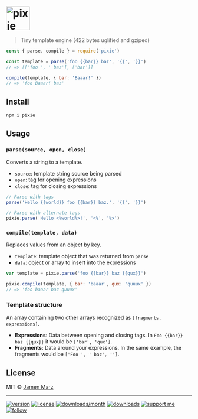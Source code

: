 
<h1>
  <img src=https://cdn.rawgit.com/pixiejs/pixie/master/pixie.svg alt=pixie height=64>
</h1>

> Tiny template engine (422 bytes uglified and gziped)

```js
const { parse, compile } = require('pixie')

const template = parse('foo {{bar}} baz', '{{', '}}')
// => [['foo ', ' baz'], ['bar']]

compile(template, { bar: 'Baaar!' })
// => 'foo Baaar! baz'
```

## Install

```sh
npm i pixie
```

## Usage

### `parse(source, open, close)`

Converts a string to a template.

- `source`: template string source being parsed
- `open`: tag for opening expressions
- `close`: tag for closing expressions

```js
// Parse with tags
parse('Hello {{world}} foo {{bar}} baz.', '{{', '}}')

// Parse with alternate tags
pixie.parse('Hello <%world%>!', '<%', '%>')
```

### `compile(template, data)`

Replaces values from an object by key.

- `template`: template object that was returned from `parse`
- `data`: object or array to insert into the expressions

```js
var template = pixie.parse('foo {{bar}} baz {{qux}}')

pixie.compile(template, { bar: 'baaar', qux: 'quuux' })
// => 'foo baaar baz quuux'
```

### Template structure

An array containing two other arrays recognized as `[fragments, expressions]`.

- **Expressions**: Data between opening and closing tags. In `Foo {{bar}} baz {{qux}}` it would be `['bar', 'qux']`.
- **Fragments**: Data around your expressions. In the same example, the fragments would be `['Foo ', ' baz', '']`.

## License

MIT &copy; [Jamen Marz](http://jamenmarz.com/)

---

[![version](https://img.shields.io/npm/v/pixie.svg?style=flat-square)](https://npmjs.com/package/pixie) [![license](https://img.shields.io/npm/l/pixie.svg?style=flat-square)](https://npmjs.com/package/pixie) [![downloads/month](https://img.shields.io/npm/dm/pixie.svg?style=flat-square)](https://npmjs.com/package/pixie) [![downloads](https://img.shields.io/npm/dt/pixie.svg?style=flat-square)](https://npmjs.com/package/pixie) [![support me](https://img.shields.io/badge/support%20me-paypal-green.svg?style=flat-square)](https://www.paypal.me/jamenmarz/5usd) [![follow](https://img.shields.io/github/followers/jamen.svg?style=social&label=Follow)](https://github.com/jamen)
